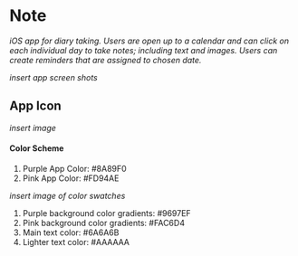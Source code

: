 # Note

*iOS app for diary taking. Users are open up to a calendar and can click on each individual day to take notes; including text and images. Users can create reminders that are assigned to chosen date.*

*insert app screen shots*


## App Icon

*insert image*

#### Color Scheme
1. Purple App Color: #8A89F0
2. Pink App Color: #FD94AE

*insert image of color swatches*

1. Purple background color gradients: #9697EF
2. Pink background color gradients: #FAC6D4
3. Main text color: #6A6A6B
4. Lighter text color: #AAAAAA